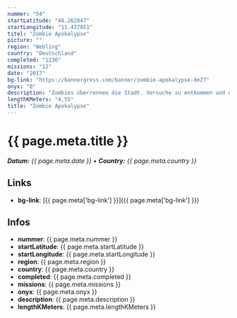 ```yaml
---
nummer: "54"
startLatitude: "48.262847"
startLongitude: "11.437851"
titel: "Zombie Apokalypse"
picture: ""
region: "Webling"
country: "Deutschland"
completed: "1236"
missions: "12"
date: "2017"
bg-link: "https://bannergress.com/banner/zombie-apokalypse-8e27"
onyx: "0"
description: "Zombies überrennen die Stadt. Versuche zu entkommen und durchquere die Altstadt."
lengthKMeters: "4,55"
title: "Zombie Apokalypse"
---
```


# {{ page.meta.title }}
_**Datum:** {{ page.meta.date }} • **Country:** {{ page.meta.country }}_

## Links
- **bg-link**: [{{ page.meta['bg-link'] }}]({{ page.meta['bg-link'] }})

## Infos
- **nummer**: {{ page.meta.nummer }}
- **startLatitude**: {{ page.meta.startLatitude }}
- **startLongitude**: {{ page.meta.startLongitude }}
- **region**: {{ page.meta.region }}
- **country**: {{ page.meta.country }}
- **completed**: {{ page.meta.completed }}
- **missions**: {{ page.meta.missions }}
- **onyx**: {{ page.meta.onyx }}
- **description**: {{ page.meta.description }}
- **lengthKMeters**: {{ page.meta.lengthKMeters }}

